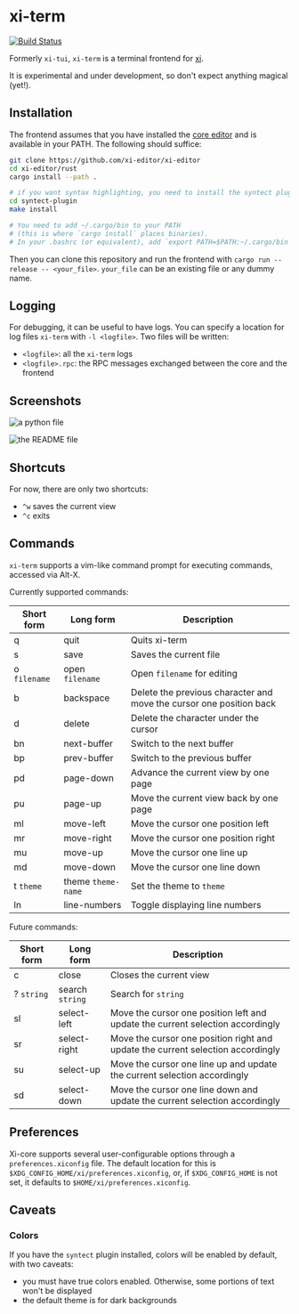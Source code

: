 # xi-term

[![Build Status](https://travis-ci.org/xi-frontend/xi-term.svg?branch=master)](https://travis-ci.org/xi-frontend/xi-term)

Formerly `xi-tui`, `xi-term` is a terminal frontend for [xi](https://github.com/xi-editor/xi-editor/).

It is experimental and under development, so don't expect anything magical (yet!).

## Installation

The frontend assumes that you have installed the
[core editor](https://github.com/xi-editor/xi-editor)
and is available in your PATH. The following should suffice:

```bash
git clone https://github.com/xi-editor/xi-editor
cd xi-editor/rust
cargo install --path .

# if you want syntax highlighting, you need to install the syntect plugin:
cd syntect-plugin
make install

# You need to add ~/.cargo/bin to your PATH
# (this is where `cargo install` places binaries).
# In your .bashrc (or equivalent), add `export PATH=$PATH:~/.cargo/bin`
```

Then you can clone this repository and run the frontend with
`cargo run --release -- <your_file>`.
`your_file` can be an existing file or any dummy name.

## Logging

For debugging, it can be useful to have logs.
You can specify a location for log files `xi-term` with `-l <logfile>`.
Two files will be written:

- `<logfile>`: all the `xi-term` logs
- `<logfile>.rpc`: the RPC messages exchanged between the core and the frontend

## Screenshots

![a python file](.github/python.png)

![the README file](.github/README.png)

## Shortcuts

For now, there are only two shortcuts:

- `^w` saves the current view
- `^c` exits

## Commands
`xi-term` supports a vim-like command prompt for executing commands, accessed
via Alt-X.

Currently supported commands:

| Short form | Long form | Description |
| ---------- | --------- | ----------- |
| q | quit | Quits xi-term |
| s | save | Saves the current file |
| o `filename` | open `filename` | Open `filename` for editing |
| b | backspace | Delete the previous character and move the cursor one position back |
| d | delete | Delete the character under the cursor |
| bn | next-buffer | Switch to the next buffer |
| bp | prev-buffer | Switch to the previous buffer |
| pd | page-down | Advance the current view by one page |
| pu | page-up | Move the current view back by one page |
| ml | move-left | Move the cursor one position left |
| mr | move-right | Move the cursor one position right |
| mu | move-up | Move the cursor one line up |
| md | move-down | Move the cursor one line down |
| t `theme` | theme `theme-name` | Set the theme to `theme`|
| ln | line-numbers | Toggle displaying line numbers |

Future commands:

| Short form | Long form | Description |
| ---------- | --------- | ----------- |
| c | close | Closes the current view |
| ? `string` | search `string` | Search for `string` |
| sl | select-left | Move the cursor one position left and update the current selection accordingly |
| sr | select-right | Move the cursor one position right and update the current selection accordingly |
| su | select-up | Move the cursor one line up and update the current selection accordingly |
| sd | select-down | Move the cursor one line down and update the current selection accordingly |

## Preferences
Xi-core supports several user-configurable options through a `preferences.xiconfig` file.
The default location for this is `$XDG_CONFIG_HOME/xi/preferences.xiconfig`, or, if
`$XDG_CONFIG_HOME` is not set, it defaults to `$HOME/xi/preferences.xiconfig`.

## Caveats

### Colors

If you have the `syntect` plugin installed, colors will be enabled by default, with two caveats:

- you must have true colors enabled. Otherwise, some portions of text won't be displayed
- the default theme is for dark backgrounds
